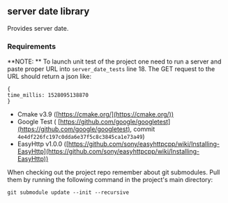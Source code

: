 ## server date library

Provides server date.

### Requirements

**NOTE: **
To launch unit test of the project one need to run a server and paste proper URL into `server_date_tests` line 18.
The GET request to the URL should return a json like:

```
{
time_millis: 1528095138870
}
```


- Cmake v3.9 ([https://cmake.org/](https://cmake.org/))
- Google Test ( [https://github.com/google/googletest](https://github.com/google/googletest), commit `4e4df226fc197c0dda6e37f5c8c3845ca1e73a49`)
- EasyHttp v1.0.0 ([https://github.com/sony/easyhttpcpp/wiki/Installing-EasyHttp](https://github.com/sony/easyhttpcpp/wiki/Installing-EasyHttp))

When checking out the project repo remember about git submodules. Pull them by running the following command
in the project's main directory:

```
git submodule update --init --recursive
```